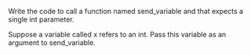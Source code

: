 Write the code to call a function named send_variable and that expects a single int parameter.

Suppose a variable called x refers to an int. Pass this variable as an argument to send_variable.
